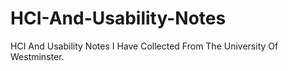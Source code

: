 # HCI-And-Usability-Notes
HCI And Usability Notes I Have Collected From The University Of Westminster.
